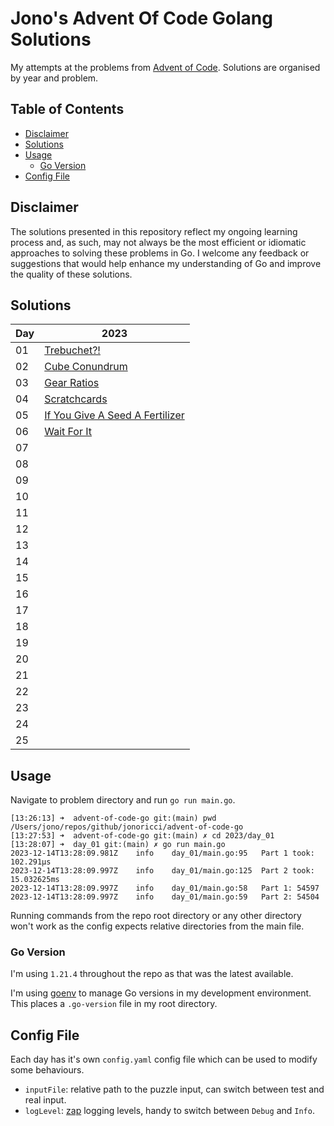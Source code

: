 # Jono's Advent Of Code Golang Solutions <!-- omit in toc -->

My attempts at the problems from [Advent of Code](https://adventofcode.com/). Solutions are organised by year and problem.

## Table of Contents <!-- omit in toc -->

- [Disclaimer](#disclaimer)
- [Solutions](#solutions)
- [Usage](#usage)
  - [Go Version](#go-version)
- [Config File](#config-file)

## Disclaimer

The solutions presented in this repository reflect my ongoing learning process and, as such, may not always be the most efficient or idiomatic approaches to solving these problems in Go. I welcome any feedback or suggestions that would help enhance my understanding of Go and improve the quality of these solutions.

## Solutions

| Day | 2023 |
|---|---|
| 01 | [Trebuchet?!][23d01] |
| 02 | [Cube Conundrum][23d02] |
| 03 | [Gear Ratios][23d03] |
| 04 | [Scratchcards][23d04] |
| 05 | [If You Give A Seed A Fertilizer][23d05] |
| 06 | [Wait For It][23d06] |
| 07 |  |
| 08 |  |
| 09 |  |
| 10 |  |
| 11 |  |
| 12 |  |
| 13 |  |
| 14 |  |
| 15 |  |
| 16 |  |
| 17 |  |
| 18 |  |
| 19 |  |
| 20 |  |
| 21 |  |
| 22 |  |
| 23 |  |
| 24 |  |
| 25 |  |

## Usage

Navigate to problem directory and run `go run main.go`.

```shell
[13:26:13] ➜  advent-of-code-go git:(main) pwd
/Users/jono/repos/github/jonoricci/advent-of-code-go
[13:27:53] ➜  advent-of-code-go git:(main) ✗ cd 2023/day_01
[13:28:07] ➜  day_01 git:(main) ✗ go run main.go
2023-12-14T13:28:09.981Z	info	day_01/main.go:95	Part 1 took: 102.291µs
2023-12-14T13:28:09.997Z	info	day_01/main.go:125	Part 2 took: 15.032625ms
2023-12-14T13:28:09.997Z	info	day_01/main.go:58	Part 1: 54597
2023-12-14T13:28:09.997Z	info	day_01/main.go:59	Part 2: 54504
```

Running commands from the repo root directory or any other directory won't work as the config expects relative directories from the main file.

### Go Version

I'm using `1.21.4` throughout the repo as that was the latest available.

I'm using [goenv][url_goenv] to manage Go versions in my development environment. This places a `.go-version` file in my root directory.

## Config File

Each day has it's own `config.yaml` config file which can be used to modify some behaviours.

- `inputFile`: relative path to the puzzle input, can switch between test and real input.
- `logLevel`: [zap][url_zap] logging levels, handy to switch between `Debug` and `Info`.

<!-- Links -->

[23d01]: 2023/day_01/
[23d02]: 2023/day_02/
[23d03]: 2023/day_03/
[23d04]: 2023/day_04/
[23d05]: 2023/day_05/
[23d06]: 2023/day_06/

[url_zap]: https://github.com/uber-go/zap
[url_goenv]: https://github.com/go-nv/goenv
